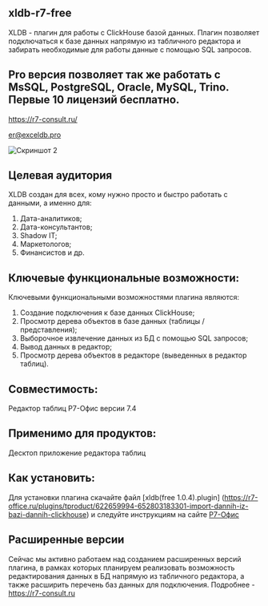 ## xldb-r7-free
XLDB - плагин для работы с ClickHouse базой данных. 
Плагин позволяет подключаться к базе данных напрямую из табличного редактора и забирать необходимые для работы данные с помощью SQL запросов.

## Pro  версия позволяет так же работать с MsSQL,  PostgreSQL, Oracle, MySQL, Trino. Первые 10 лицензий бесплатно.
  https://r7-consult.ru/
  
  er@exceldb.pro
  
![Скриншот 2](https://github.com/in2sql/xldb-r7-free/assets/144951862/344ee6f7-f508-4672-a1a8-37bba5f5c6e4)

 

## Целевая аудитория
XLDB создан для всех, кому нужно просто и быстро работать с данными, а именно для:
1. Дата-аналитиков;
2. Дата-консультантов;
3. Shadow IT;
4. Маркетологов;
5. Финансистов и др.

## Ключевые функциональные возможности:
Ключевыми функциональными возможностями плагина являются:
1. Создание подключения к базе данных ClickHouse;
2. Просмотр дерева объектов в базе данных (таблицы / представления);
3. Выборочное извлечение данных из БД с помощью SQL запросов;
4. Вывод данных в редактор;
5. Просмотр дерева объектов в редакторе (выведенных в редактор таблиц).

## Совместимость:
Редактор таблиц Р7-Офис версии 7.4

## Применимо для продуктов:
Десктоп приложение редактора таблиц

## Как установить:
Для установки плагина скачайте файл [xldb(free 1.0.4).plugin] (https://r7-office.ru/plugins/tproduct/622659994-652803183301-import-dannih-iz-bazi-dannih-clickhouse) и следуйте инструкциям на сайте [Р7-Офис](https://support.r7-office.ru/desktop_editors/api_desktop_editors/api_desktop_editors_general/adding-plugins/)

## Расширенные версии
Сейчас мы активно работаем над созданием расширенных версий плагина, в рамках которых планируем реализовать возможность редактирования данных в БД напрямую из табличного редактора, а также расширить перечень баз данных для подключения. Подробнее - https://r7-consult.ru
